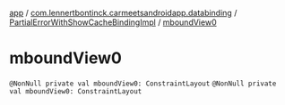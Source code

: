 [app](../../index.md) / [com.lennertbontinck.carmeetsandroidapp.databinding](../index.md) / [PartialErrorWithShowCacheBindingImpl](index.md) / [mboundView0](./mbound-view0.md)

# mboundView0

`@NonNull private val mboundView0: ConstraintLayout`
`@NonNull private val mboundView0: ConstraintLayout`
